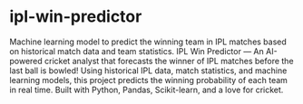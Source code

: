# ipl-win-predictor
Machine learning model to predict the winning team in IPL matches based on historical match data and team statistics.
IPL Win Predictor — An AI-powered cricket analyst that forecasts the winner of IPL matches before the last ball is bowled!
Using historical IPL data, match statistics, and machine learning models, this project predicts the winning probability of each team in real time. Built with Python, Pandas, Scikit-learn, and a love for cricket.

